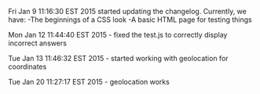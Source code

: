 Fri Jan  9 11:16:30 EST 2015
	started updating the changelog.  Currently, we have:
	-The beginnings of a CSS look
	-A basic HTML page for testing things

Mon Jan 12 11:44:40 EST 2015
	- fixed the test.js to correctly display incorrect answers

Tue Jan 13 11:46:32 EST 2015
	- started working with geolocation for coordinates
	
Tue Jan 20 11:27:17 EST 2015
	- geolocation works
